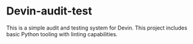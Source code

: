 # Devin-audit-test

This is a simple audit and testing system for Devin. This project includes basic Python tooling with linting capabilities.
